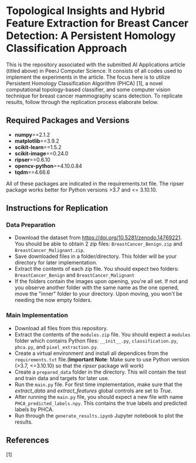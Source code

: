 # Topological Insights and Hybrid Feature Extraction for Breast Cancer Detection: A Persistent Homology Classification Approach
This is the repository associated with the submitted AI Applications article (titled above) in PeerJ Computer Science. It consists of all codes used to implement the experiments in the article. The focus here is to utilize Persistent Homology Classification Algorithm (PHCA) [1], a novel computational topology-based classifier, and some computer vision technique for breast cancer mammography scans detection. To replicate results, follow through the replication process elaborate below.

## Required Packages and Versions
- **numpy**==2.1.2
- **matplotlib**==3.9.2
- **scikit-learn**==1.5.2
- **scikit-image**==0.24.0
- **ripser**==0.6.10
- **opencv-python**==4.10.0.84
- **tqdm**==4.66.6

All of these packages are indicated in the requirements.txt file. The ripser package works better for Python versions >3.7 and <= 3.10.10.

## Instructions for Replication

### Data Preparation
- Download the dataset from https://doi.org/10.5281/zenodo.14769221. You should be able to obtain 2 zip files: `BreastCancer_Benign.zip` and `BreastCancer_Malignant.zip`.
- Save downloaded files in a folder/directory. This folder will be your directory for later implementation.
- Extract the contents of each zip file. You should expect two folders: `BreastCancer_Benign` and `BreastCancer_Malignant`
- If the folders contain the images upon opening, you're all set. If not and you observe another folder with the same name as the one opened, move the "inner" folder to your directory. Upon moving, you won't be needing the now empty folders.

### Main Implementation
- Download all files from this repository.
- Extract the contents of the `modules.zip` file. You should expect a `modules` folder which contains Python files: `__init__.py`, `classification.py`, `phca.py`, and `pixel_extraction.py`.
- Create a virtual environment and install all dependices from the `requirements.txt` file.(**Important Note**: Make sure to use Python version (>3.7, <=3.10.10) so that the _ripser_ package will work)
- Create a `prepared_data` folder in the directory. This will contain the test and train data and targets for later use.
- Run the `main.py` file. For first time implementation, make sure that the _extract_data_ and _extract_features_ global controls are set to _True_.
- After running the `main.py` file, you should expect a new file with name `PHCA_predicted_labels.npy`. This contains the true labels and predicted labels by PHCA.
- Run through the `generate_results.ipynb` Jupyter notebook to plot the results.

## References
[1] 
